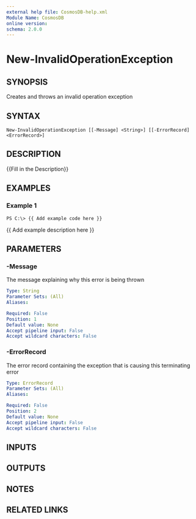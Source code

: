 ```yaml
---
external help file: CosmosDB-help.xml
Module Name: CosmosDB
online version: 
schema: 2.0.0
---
```


# New-InvalidOperationException

## SYNOPSIS
Creates and throws an invalid operation exception

## SYNTAX

```
New-InvalidOperationException [[-Message] <String>] [[-ErrorRecord] <ErrorRecord>]
```

## DESCRIPTION
{{Fill in the Description}}

## EXAMPLES

### Example 1
```
PS C:\> {{ Add example code here }}
```

{{ Add example description here }}

## PARAMETERS

### -Message
The message explaining why this error is being thrown

```yaml
Type: String
Parameter Sets: (All)
Aliases: 

Required: False
Position: 1
Default value: None
Accept pipeline input: False
Accept wildcard characters: False
```

### -ErrorRecord
The error record containing the exception that is causing this terminating error

```yaml
Type: ErrorRecord
Parameter Sets: (All)
Aliases: 

Required: False
Position: 2
Default value: None
Accept pipeline input: False
Accept wildcard characters: False
```

## INPUTS

## OUTPUTS

## NOTES

## RELATED LINKS

